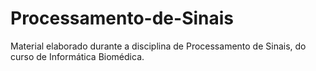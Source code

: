 # Processamento-de-Sinais
Material elaborado durante a disciplina de Processamento de Sinais, do curso de Informática Biomédica.
